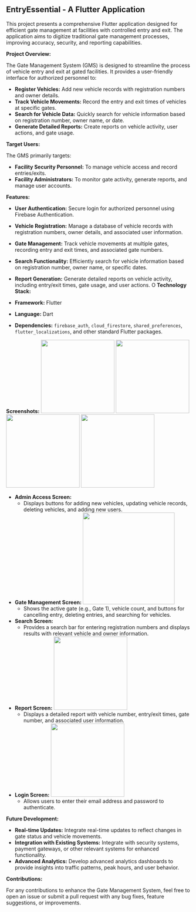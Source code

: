 ## EntryEssential - A Flutter Application

This project presents a comprehensive Flutter application designed for efficient gate management at facilities with controlled entry and exit. The application aims to digitize traditional gate management processes, improving accuracy, security, and reporting capabilities.

**Project Overview:**

The Gate Management System (GMS) is designed to streamline the process of vehicle entry and exit at gated facilities. It provides a user-friendly interface for authorized personnel to:

* **Register Vehicles:** Add new vehicle records with registration numbers and owner details.
* **Track Vehicle Movements:**  Record the entry and exit times of vehicles at specific gates.
* **Search for Vehicle Data:** Quickly search for vehicle information based on registration number, owner name, or date.
* **Generate Detailed Reports:** Create reports on vehicle activity, user actions, and gate usage.

**Target Users:**

The GMS primarily targets:

* **Facility Security Personnel:** To manage vehicle access and record entries/exits.
* **Facility Administrators:** To monitor gate activity, generate reports, and manage user accounts.

**Features:**

* **User Authentication:** Secure login for authorized personnel using Firebase Authentication.
* **Vehicle Registration:**  Manage a database of vehicle records with registration numbers, owner details, and associated user information.
* **Gate Management:** Track vehicle movements at multiple gates, recording entry and exit times, and associated gate numbers.
* **Search Functionality:**  Efficiently search for vehicle information based on registration number, owner name, or specific dates.
* **Report Generation:** Generate detailed reports on vehicle activity, including entry/exit times, gate usage, and user actions.
O
**Technology Stack:**

* **Framework:** Flutter
* **Language:** Dart
* **Dependencies:** `firebase_auth`, `cloud_firestore`, `shared_preferences`, `flutter_localizations`, and other standard Flutter packages.

**Screenshots:**
<img src="https://github.com/vedantbhawnani/EntryEssential/assets/104969397/eb03bf47-1af4-4aa4-8d96-bc112958d0c4" width="200">
<img src="https://github.com/vedantbhawnani/EntryEssential/assets/104969397/85b491a4-f101-47f5-97c2-38dcad4266ff" width = "200">
<img src="https://github.com/vedantbhawnani/EntryEssential/assets/104969397/8bcc5d3f-4231-4d15-91fc-d7046ac4b759" width=200>
<img src="https://github.com/vedantbhawnani/EntryEssential/assets/104969397/0e912216-5a52-48f9-9936-ca53f8cc3d5d" width="200">
* **Admin Access Screen:** 
    * Displays buttons for adding new vehicles, updating vehicle records, deleting vehicles, and adding new users.
* **Gate Management Screen:**
  <img src = "https://github.com/vedantbhawnani/EntryEssential/assets/104969397/1695b0fd-63da-4fdb-a663-42496ed90daf" width="250">
    * Shows the active gate (e.g., Gate 1), vehicle count, and buttons for cancelling entry, deleting entries, and searching for vehicles.
* **Search Screen:** 
    * Provides a search bar for entering registration numbers and displays results with relevant vehicle and owner information. 
* **Report Screen:**
  <img src = "https://github.com/vedantbhawnani/EntryEssential/assets/104969397/1695b0fd-63da-4fdb-a663-42496ed90daf" width="200">  
    * Displays a detailed report with vehicle number, entry/exit times, gate number, and associated user information.
* **Login Screen:**
  <img src="https://github.com/vedantbhawnani/EntryEssential/assets/104969397/eb03bf47-1af4-4aa4-8d96-bc112958d0c4" width="200">
    * Allows users to enter their email address and password to authenticate.

**Future Development:**

* **Real-time Updates:** Integrate real-time updates to reflect changes in gate status and vehicle movements.
* **Integration with Existing Systems:**  Integrate with security systems, payment gateways, or other relevant systems for enhanced functionality.
* **Advanced Analytics:**  Develop advanced analytics dashboards to provide insights into traffic patterns, peak hours, and user behavior.

**Contributions:**

For any contributions to enhance the Gate Management System, feel free to open an issue or submit a pull request with any bug fixes, feature suggestions, or improvements.
